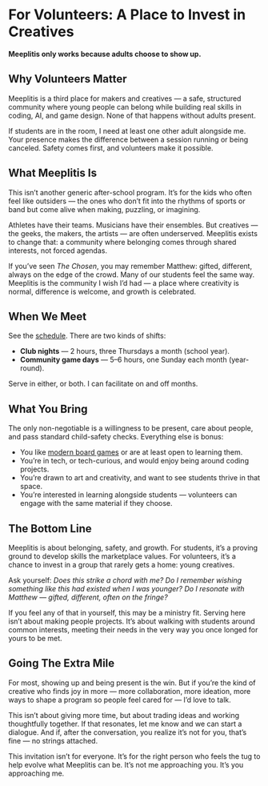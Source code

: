 # For Volunteers: A Place to Invest in Creatives

**Meeplitis only works because adults choose to show up.**

## Why Volunteers Matter

Meeplitis is a third place for makers and creatives — a safe, structured community where young people can belong while building real skills in coding, AI, and game design. None of that happens without adults present.

If students are in the room, I need at least one other adult alongside me. Your presence makes the difference between a session running or being canceled. Safety comes first, and volunteers make it possible.

## What Meeplitis Is

This isn’t another generic after-school program. It’s for the kids who often feel like outsiders — the ones who don’t fit into the rhythms of sports or band but come alive when making, puzzling, or imagining.

Athletes have their teams. Musicians have their ensembles. But creatives — the geeks, the makers, the artists — are often underserved. Meeplitis exists to change that: a community where belonging comes through shared interests, not forced agendas.

If you’ve seen *The Chosen*, you may remember Matthew: gifted, different, always on the edge of the crowd. Many of our students feel the same way. Meeplitis is the community I wish I’d had — a place where creativity is normal, difference is welcome, and growth is celebrated.

## When We Meet

See the [schedule](./schedule.md). There are two kinds of shifts:

* **Club nights** — 2 hours, three Thursdays a month (school year).
* **Community game days** — 5–6 hours, one Sunday each month (year-round).

Serve in either, or both.  I can facilitate on and off months.

## What You Bring

The only non-negotiable is a willingness to be present, care about people, and pass standard child-safety checks. Everything else is bonus:

* You like [modern board games](https://whiletruelearnplay.com/introduction-board-gaming/) or are at least open to learning them.
* You’re in tech, or tech-curious, and would enjoy being around coding projects.
* You’re drawn to art and creativity, and want to see students thrive in that space.
* You’re interested in learning alongside students — volunteers can engage with the same material if they choose.

## The Bottom Line

Meeplitis is about belonging, safety, and growth. For students, it’s a proving ground to develop skills the marketplace values. For volunteers, it’s a chance to invest in a group that rarely gets a home: young creatives.

Ask yourself: *Does this strike a chord with me? Do I remember wishing something like this had existed when I was younger? Do I resonate with Matthew — gifted, different, often on the fringe?*

If you feel any of that in yourself, this may be a ministry fit. Serving here isn’t about making people projects. It’s about walking with students around common interests, meeting their needs in the very way you once longed for yours to be met.

## Going The Extra Mile

For most, showing up and being present is the win. But if you’re the kind of creative who finds joy in more — more collaboration, more ideation, more ways to shape a program so people feel cared for — I’d love to talk.

This isn’t about giving more time, but about trading ideas and working thoughtfully together. If that resonates, let me know and we can start a dialogue. And if, after the conversation, you realize it’s not for you, that’s fine — no strings attached.

This invitation isn’t for everyone. It’s for the right person who feels the tug to help evolve what Meeplitis can be.  It’s not me approaching you.  It’s you approaching me.
